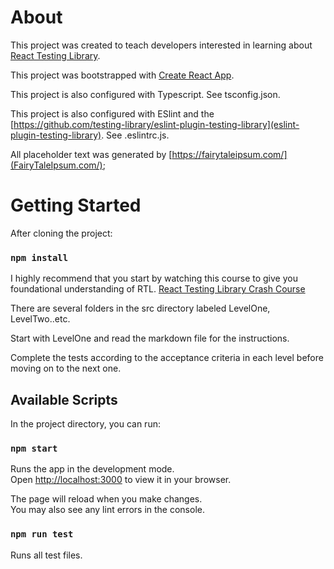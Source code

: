 # About

This project was created to teach developers interested in learning about [React Testing Library](https://testing-library.com/docs/).

This project was bootstrapped with [Create React App](https://github.com/facebook/create-react-app).

This project is also configured with Typescript. See tsconfig.json.

This project is also configured with ESlint and the [https://github.com/testing-library/eslint-plugin-testing-library](eslint-plugin-testing-library). See .eslintrc.js.

All placeholder text was generated by [https://fairytaleipsum.com/](FairyTaleIpsum.com/);

# Getting Started

After cloning the project:

### `npm install`

I highly recommend that you start by watching this course to give you foundational understanding of RTL. [React Testing Library Crash Course](https://www.youtube.com/watch?v=04BBgg8zgWo)

There are several folders in the src directory labeled LevelOne, LevelTwo..etc.

Start with LevelOne and read the markdown file for the instructions.

Complete the tests according to the acceptance criteria in each level before moving on to the next one.

## Available Scripts

In the project directory, you can run:

### `npm start`

Runs the app in the development mode.\
Open [http://localhost:3000](http://localhost:3000) to view it in your browser.

The page will reload when you make changes.\
You may also see any lint errors in the console.

### `npm run test`

Runs all test files.
